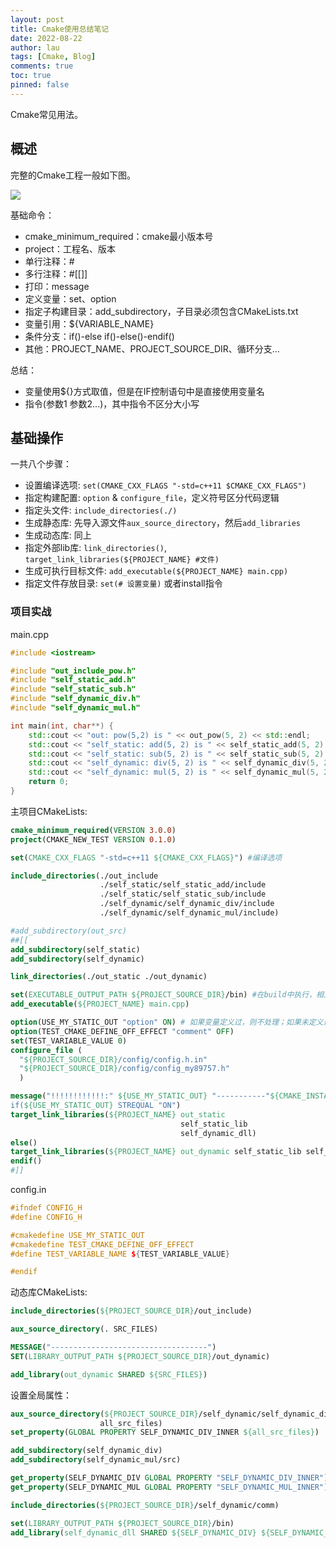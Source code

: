 ```yaml
---
layout: post
title: Cmake使用总结笔记
date: 2022-08-22
author: lau
tags: [Cmake, Blog]
comments: true
toc: true
pinned: false
---
```


Cmake常见用法。

<!-- more -->

## 概述

完整的Cmake工程一般如下图。

![](http://assets.processon.com/chart_image/6302f50f0e3e7437cac4c9bb.png)

基础命令：

- cmake_minimum_required：cmake最小版本号
- project：工程名、版本
- 单行注释：#
- 多行注释：#[[]]
- 打印：message
- 定义变量：set、option
- 指定子构建目录：add_subdirectory，子目录必须包含CMakeLists.txt
- 变量引用：${VARIABLE_NAME}
- 条件分支：if()-else if()-else()-endif()
- 其他：PROJECT_NAME、PROJECT_SOURCE_DIR、循环分支…

总结：
-  变量使用${}方式取值，但是在IF控制语句中是直接使用变量名
-  指令(参数1 参数2...)，其中指令不区分大小写

## 基础操作
一共八个步骤：
- 设置编译选项: `set(CMAKE_CXX_FLAGS "-std=c++11 $CMAKE_CXX_FLAGS")`
- 指定构建配置: `option` & `configure_file`，定义符号区分代码逻辑
- 指定头文件: `include_directories(./)`
- 生成静态库: 先导入源文件`aux_source_directory`，然后`add_libraries`
- 生成动态库: 同上
- 指定外部lib库: `link_directories()`, `target_link_libraries(${PROJECT_NAME} #文件)`
- 生成可执行目标文件: `add_executable(${PROJECT_NAME} main.cpp)`
- 指定文件存放目录: `set(# 设置变量)` 或者install指令
### 项目实战
main.cpp

```c++
#include <iostream>

#include "out_include_pow.h"
#include "self_static_add.h"
#include "self_static_sub.h"
#include "self_dynamic_div.h"
#include "self_dynamic_mul.h"

int main(int, char**) {
    std::cout << "out: pow(5,2) is " << out_pow(5, 2) << std::endl;
    std::cout << "self_static: add(5, 2) is " << self_static_add(5, 2) << std::endl;
    std::cout << "self_static: sub(5, 2) is " << self_static_sub(5, 2) << std::endl;
    std::cout << "self_dynamic: div(5, 2) is " << self_dynamic_div(5, 2) << std::endl;
    std::cout << "self_dynamic: mul(5, 2) is " << self_dynamic_mul(5, 2) << std::endl;
    return 0;
}
```

主项目CMakeLists:

```cmake
cmake_minimum_required(VERSION 3.0.0)
project(CMAKE_NEW_TEST VERSION 0.1.0)

set(CMAKE_CXX_FLAGS "-std=c++11 ${CMAKE_CXX_FLAGS}") #编译选项

include_directories(./out_include 
                    ./self_static/self_static_add/include 
                    ./self_static/self_static_sub/include
                    ./self_dynamic/self_dynamic_div/include
                    ./self_dynamic/self_dynamic_mul/include)

#add_subdirectory(out_src)
##[[
add_subdirectory(self_static)
add_subdirectory(self_dynamic)

link_directories(./out_static ./out_dynamic)

set(EXECUTABLE_OUTPUT_PATH ${PROJECT_SOURCE_DIR}/bin) #在build中执行，相对路径就是相对build。复杂过程使用install
add_executable(${PROJECT_NAME} main.cpp)

option(USE_MY_STATIC_OUT "option" ON) # 如果变量定义过，则不处理；如果未定义过，则设置默认值
option(TEST_CMAKE_DEFINE_OFF_EFFECT "comment" OFF)
set(TEST_VARIABLE_VALUE 0)
configure_file (
  "${PROJECT_SOURCE_DIR}/config/config.h.in"
  "${PROJECT_SOURCE_DIR}/config/config_my89757.h"
  )

message("!!!!!!!!!!!!:" ${USE_MY_STATIC_OUT} "-----------"${CMAKE_INSTALL_PREFIX})
if(${USE_MY_STATIC_OUT} STREQUAL "ON")
target_link_libraries(${PROJECT_NAME} out_static 
                                      self_static_lib 
                                      self_dynamic_dll)
else()
target_link_libraries(${PROJECT_NAME} out_dynamic self_static_lib self_dynamic_dll)
endif()
#]]
```

config.in

```c++
#ifndef CONFIG_H
#define CONFIG_H

#cmakedefine USE_MY_STATIC_OUT
#cmakedefine TEST_CMAKE_DEFINE_OFF_EFFECT
#define TEST_VARIABLE_NAME ${TEST_VARIABLE_VALUE}

#endif
```

动态库CMakeLists:
```cmake
include_directories(${PROJECT_SOURCE_DIR}/out_include)

aux_source_directory(. SRC_FILES)

MESSAGE("-----------------------------------")
SET(LIBRARY_OUTPUT_PATH ${PROJECT_SOURCE_DIR}/out_dynamic)

add_library(out_dynamic SHARED ${SRC_FILES})
```

设置全局属性：
```cmake
aux_source_directory(${PROJECT_SOURCE_DIR}/self_dynamic/self_dynamic_div/src 
                    all_src_files)
set_property(GLOBAL PROPERTY SELF_DYNAMIC_DIV_INNER ${all_src_files})
```

```cmake
add_subdirectory(self_dynamic_div)
add_subdirectory(self_dynamic_mul/src)

get_property(SELF_DYNAMIC_DIV GLOBAL PROPERTY "SELF_DYNAMIC_DIV_INNER")
get_property(SELF_DYNAMIC_MUL GLOBAL PROPERTY "SELF_DYNAMIC_MUL_INNER")

include_directories(${PROJECT_SOURCE_DIR}/self_dynamic/comm)

set(LIBRARY_OUTPUT_PATH ${PROJECT_SOURCE_DIR}/bin)
add_library(self_dynamic_dll SHARED ${SELF_DYNAMIC_DIV} ${SELF_DYNAMIC_MUL})
```


